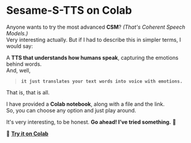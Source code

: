 # Sesame-S-TTS on Colab  

Anyone wants to try the most advanced **CSM**? *(That's Coherent Speech Models.)*  
Very interesting actually. But if I had to describe this in simpler terms, I would say:  

A **TTS that understands how humans speak**, capturing the emotions behind words.  
And, well,  

> **`it just translates your text words into voice with emotions.`**  

That is, that is all.  

I have provided a **Colab notebook**, along with a file and the link.  
So, you can choose any option and just play around.  

It's very interesting, to be honest. **Go ahead! I’ve tried something.** 🚀  

🔗 **[Try it on Colab](https://colab.research.google.com/drive/1xbPP5kA_eGCc4MBrM3Sn8KRt-DSdj9si?usp=sharing)**  
